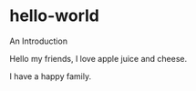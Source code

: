 # hello-world
An Introduction

Hello my friends, I love apple juice and cheese.

I have a happy family.


  


